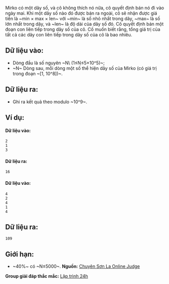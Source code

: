 Mirko có một dãy số, và cô không thích nó nữa, cô quyết định bán nó đi vào ngày mai. Khi một dãy số nào đó được bán ra ngoài, cô sẽ nhận được giá tiền là ~min × max × len~ với ~min~ là số nhỏ nhất trong dãy, ~max~ là số lớn nhất trong dãy, và ~len~ là độ dài của dãy số đó. Cô quyết định bán một đoạn con liên tiếp trong dãy số của cô. Cố muốn biết rằng, tổng giá trị của tất cả các dãy con liên tiếp trong dãy số của cô là bao nhiêu. 

## Dữ liệu vào:
- Dòng đầu là số nguyên ~N\ (1≤N≤5×10^5)~;
- ~N~ Dòng sau, mỗi dòng một số thể hiện dãy số của Mirko (có giá trị trong đoạn ~[1, 10^8])~.

## Dữ liệu ra:
- Ghi ra kết quả theo modulo ~10^9~.

## Ví dụ:
#### Dữ liệu vào:
```
2
1
3
```

#### Dữ liệu ra:
```
16
```

#### Dữ liệu vào:
```
4
2
4
1
4
```

## Dữ liệu ra:
```
109
```

## Giới hạn:
- ~40\%~ có ~N≤5000~.
**Nguồn:** [Chuyên Sơn La Online Judge](http://csloj.ddns.net/)

**Group giải đáp thắc mắc:** [Lập trình 24h](https://www.facebook.com/groups/1386904321519984)